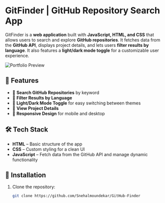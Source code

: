 # GitFinder | GitHub Repository Search App  

GitFinder is a **web application** built with **JavaScript, HTML, and CSS** that allows users to search and explore **GitHub repositories**. It fetches data from the **GitHub API**, displays project details, and lets users **filter results by language**. It also features a **light/dark mode toggle** for a customizable user experience.  

![Portfolio Preview](/portfolio-preview.png)  

## 🚀 Features  
- 🔹 **Search GitHub Repositories** by keyword  
- 🎨 **Filter Results by Language**  
- 🖤 **Light/Dark Mode Toggle** for easy switching between themes  
- 📝 **View Project Details**  
- 📱 **Responsive Design** for mobile and desktop  

## 🛠 Tech Stack  
- **HTML** – Basic structure of the app  
- **CSS** – Custom styling for a clean UI  
- **JavaScript** – Fetch data from the GitHub API and manage dynamic functionality  

## 📌 Installation  
1. Clone the repository:  
   ```bash
   git clone https://github.com/Snehalmoundekar/GitHub-Finder
